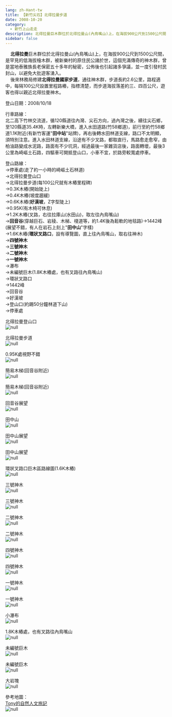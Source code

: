 ```yaml
---
lang: zh-Hant-tw
title: 【新竹尖石】北得拉曼步道
date: 2008-10-20
category: 
  - 新竹上山走走
description: 北得拉曼巨木群位於北得拉曼山(內鳥嘴山)上，在海拔900公尺到1500公尺間，是罕見的低海拔檜木群，被新樂村的原住民公諸於世，這個充滿傳奇的神木群，曾是當地泰雅族長老保密五十多年的秘密，公佈後也引起諸多爭議，並一度引發村民封山，以避免大批遊客湧入。 後來林務局修建北得拉曼國家步道，通往神木群，步道長約2.6公里，路程適中，每隔100公尺設置里程路樁，指標清楚，而步道海拔落差約三、四百公尺，遊客也得以親近北得拉曼神木。
sidebar: false
---
```


    **北得拉曼**巨木群位於北得拉曼山(內鳥嘴山)上，在海拔900公尺到1500公尺間，是罕見的低海拔檜木群，被新樂村的原住民公諸於世，這個充滿傳奇的神木群，曾是當地泰雅族長老保密五十多年的秘密，公佈後也引起諸多爭議，並一度引發村民封山，以避免大批遊客湧入。  
    後來林務局修建**北得拉曼國家步道**，通往神木群，步道長約2.6公里，路程適中，每隔100公尺設置里程路樁，指標清楚，而步道海拔落差約三、四百公尺，遊客也得以親近北得拉曼神木。

登山日期：2008/10/18

行車路線：  
北二高下竹林交流道，循120縣道往內灣、尖石方向，過內灣之後，續往尖石鄉，至120縣道35.4K時，左轉新樂大橋，進入水田道路(竹58鄉道)，前行至約竹58鄉道1.1K附近(有新竹客運"**田中站**"站牌)，再右後轉水田林道支線，路口不太明顯，須特別注意。進入水田林道支線，沿途有不少叉路，都取直行，馬路愈走愈窄，由柏油路變成水泥路，路面有不少坑洞，經過最後一家雜貨店後，路面轉壞，最後3公里為崎嶇土石路，四驅車可開抵登山口，小車不宜，於路旁較寬處停車。

登山路線：  
→停車處(走了約一小時的崎嶇土石林道)  
→北得拉曼登山口  
→北得拉曼步道(每100公尺就有木樁里程碑)  
→0.3K木樁(開始陡上)  
→0.4K木樁(坡度趨緩)  
→0.6K木樁(**好漢坡**，Z字型陡上)  
→0.95K(有木椅可休息)  
→1.2K木樁(叉路，右往拉庫山(水田山)，取左往內鳥嘴山)  
→**回音谷**(穿越巨石、岩稜、木梯、棧道等，約1.4K後為鬆軟的地毯路)→1442峰(展望不錯，有人在岩石上刻上"**田中山**"字樣)  
→1.6K木樁(**環狀叉路口**，設有導覽圖，直上往內鳥嘴山，取右往神木)  
→**四號神木**  
→**三號神木**  
→**二號神木**  
→**一號神木**  
→瀑布  
→未編號巨木(1.8K木樁處，也有叉路往內鳥嘴山)  
→環狀叉路口  
→1442峰  
→回音谷  
→好漢坡  
→登山口(約踢50分鐘林道下山)  
→停車處

北得拉曼登山口  
![null](image/123301130_l.jpg)

北得拉曼步道  
![null](image/123301136_l.jpg)

0.95K處視野不錯  
![null](image/123301139_l.jpg)

簡易木梯(回音谷附近)  
![null](image/123301158_l.jpg)

簡易木梯(回音谷附近)  
![null](image/123301181_l.jpg)

回音谷展望  
![null](image/123301206_l.jpg)

田中山  
![null](image/123301208_l.jpg)

田中山展望  
![null](image/123301212_l.jpg)

田中山展望  
![null](image/123301224_l.jpg)

環狀叉路口巨木區路線圖(1.6K木樁)  
![null](image/123301227_l.jpg)

三號神木  
![null](image/123301228_l.jpg)

三號神木  
![null](image/123301230_l.jpg)

二號神木  
![null](image/123301298_l.jpg)

二號神木  
![null](image/123301307_l.jpg)

四號神木  
![null](image/123301313_l.jpg)

四號神木  
![null](image/123301395_l.jpg)

一號神木  
![null](image/123301398_l.jpg)

一號神木  
![null](image/123301404_l.jpg)

小瀑布  
![null](image/123301440_l.jpg)

1.8K木樁處，也有叉路往內鳥嘴山  
![null](image/123301577_l.jpg)

未編號巨木  
![null](image/123301632_l.jpg)

未編號巨木  
![null](image/123301633_l.jpg)

大岩塊  
![null](image/123301634_l.jpg)

參考地圖：  
[Tony的自然人文旅記](http://www.tonyhuang39.com/tony0605/tony0605.html)  
![null](image/123301650_l.jpg)
